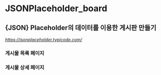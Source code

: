 # JSONPlaceholder_board

## {JSON} Placeholder의 데이터를 이용한 게시판 만들기
_https://jsonplaceholder.typicode.com/_

### 게시물 목록 페이지
### 게시물 상세 페이지
